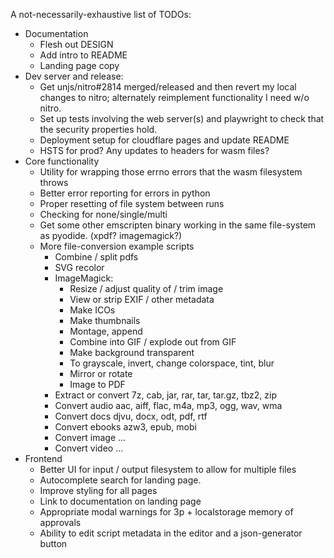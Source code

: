 A not-necessarily-exhaustive list of TODOs:
- Documentation
  - Flesh out DESIGN
  - Add intro to README
  - Landing page copy
- Dev server and release:
  - Get unjs/nitro#2814 merged/released and then revert my local changes to
    nitro; alternately reimplement functionality I need w/o nitro.
  - Set up tests involving the web server(s) and playwright to check that the
    security properties hold.
  - Deployment setup for cloudflare pages and update README
  - HSTS for prod? Any updates to headers for wasm files?
- Core functionality
  - Utility for wrapping those errno errors that the wasm filesystem throws
  - Better error reporting for errors in python
  - Proper resetting of file system between runs
  - Checking for none/single/multi
  - Get some other emscripten binary working in the same file-system as pyodide.
    (xpdf? imagemagick?)
  - More file-conversion example scripts
    - Combine / split pdfs
    - SVG recolor
    - ImageMagick:
      - Resize / adjust quality of / trim image
      - View or strip EXIF / other metadata
      - Make ICOs
      - Make thumbnails
      - Montage, append
      - Combine into GIF / explode out from GIF
      - Make background transparent
      - To grayscale, invert, change colorspace, tint, blur
      - Mirror or rotate
      - Image to PDF
    - Extract or convert 7z, cab, jar, rar, tar, tar.gz, tbz2, zip
    - Convert audio aac, aiff, flac, m4a, mp3, ogg, wav, wma
    - Convert docs djvu, docx, odt, pdf, rtf
    - Convert ebooks azw3, epub, mobi
    - Convert image ...
    - Convert video ...
- Frontend
  - Better UI for input / output filesystem to allow for multiple files
  - Autocomplete search for landing page.
  - Improve styling for all pages
  - Link to documentation on landing page
  - Appropriate modal warnings for 3p + localstorage memory of approvals
  - Ability to edit script metadata in the editor and a json-generator button
